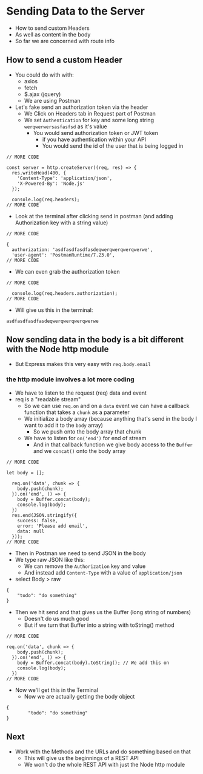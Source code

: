 # Sending Data to the Server
* How to send custom Headers
* As well as content in the body
* So far we are concerned with route info

## How to send a custom Header
* You could do with with:
    - axios
    - fetch
    - $.ajax (jquery)
    - We are using Postman
* Let's fake send an authorization token via the header
    - We Click on Headers tab in Request part of Postman
    - We set `Authentication` for key and some long string `werqwerwersasfasfsd` as it's value
        + You would send authorization token or JWT token
            * if you have authentication within your API
            * You would send the id of the user that is being logged in

```
// MORE CODE

const server = http.createServer((req, res) => {
  res.writeHead(400, {
    'Content-Type': 'application/json',
    'X-Powered-By': 'Node.js'
  });

  console.log(req.headers);
// MORE CODE
```

* Look at the terminal after clicking send in postman (and adding Authorization key with a string value)

```
// MORE CODE

{
  authorization: 'asdfasdfasdfasdeqwerqwerqwerqwerwe',
  'user-agent': 'PostmanRuntime/7.23.0',
// MORE CODE
```

* We can even grab the authorization token

```
// MORE CODE

  console.log(req.headers.authorization);
// MORE CODE
```

* Will give us this in the terminal:

```
asdfasdfasdfasdeqwerqwerqwerqwerwe
```

## Now sending data in the body is a bit different with the Node http module
* But Express makes this very easy with `req.body.email`

### the http module involves a lot more coding
* We have to listen to the request (req) data and event
* req is a "readable stream"
    - So we can use `req.on` and on a `data` event we can have a callback function that takes a `chunk` as a parameter
    - We initialize a body array (because anything that's send in the body I want to add it to the `body` array)
        + So we push onto the body array that chunk
    - We have to listen for `on('end')` for end of stream
        + And in that callback function we give body access to the `Buffer` and we `concat()` onto the body array

```
// MORE CODE

let body = [];

  req.on('data', chunk => {
    body.push(chunk);
  }).on('end', () => {
    body = Buffer.concat(body);
    console.log(body);
  })
  res.end(JSON.stringify({
    success: false,
    error: 'Please add email',
    data: null
  }));
// MORE CODE
```

* Then in Postman we need to send JSON in the body
* We type raw JSON like this:
    - We can remove the `Authorization` key and value
    - And instead add `Content-Type` with a value of `application/json`
* select Body > raw

```
{
    "todo": "do something"
}
```

* Then we hit send and that gives us the Buffer (long string of numbers)
    - Doesn't do us much good
    - But if we turn that Buffer into a string with toString() method

```
// MORE CODE

req.on('data', chunk => {
    body.push(chunk);
  }).on('end', () => {
    body = Buffer.concat(body).toString(); // We add this on
    console.log(body);
  })
// MORE CODE
```

* Now we'll get this in the Terminal
    - Now we are actually getting the body object

```
{
        "todo": "do something"
}
```

## Next
* Work with the Methods and the URLs and do something based on that
    - This will give us the beginnings of a REST API
    - We won't do the whole REST API with just the Node http module
